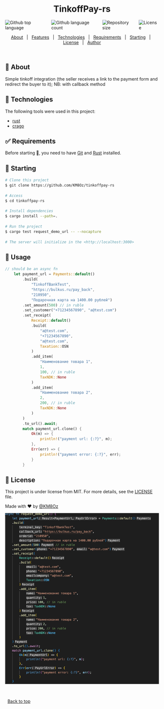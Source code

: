

<h1 id="top" align="center">TinkoffPay-rs</h1>

<div style="display:flex;flex-direction:row;gap:5px; width:100%;justify-content:center;">
  <img alt="Github top language" src="https://img.shields.io/github/languages/top/KM8Oz/TinkoffPay-rs?color=56BEB8">

  <img alt="Github language count" src="https://img.shields.io/github/languages/count/KM8Oz/tinkoffpay-rs?color=56BEB8">

  <img alt="Repository size" src="https://img.shields.io/github/repo-size/KM8Oz/tinkoffpay-rs?color=56BEB8">

  <img alt="License" src="https://img.shields.io/github/license/KM8Oz/tinkoffpay-rs?color=56BEB8">

  <!-- <img alt="Github issues" src="https://img.shields.io/github/issues/KM8Oz/tinkoffpay-rs?color=56BEB8" /> -->

  <!-- <img alt="Github forks" src="https://img.shields.io/github/forks/KM8Oz/tinkoffpay-rs?color=56BEB8" /> -->

  <!-- <img alt="Github stars" src="https://img.shields.io/github/stars/KM8Oz/tinkoffpay-rs?color=56BEB8" /> -->
</div>

<!-- Status -->

<!-- <h4 align="center"> 
	🚧  TinkoffPay 🚀 Under construction...  🚧
</h4> 

<hr> -->

<p align="center" >
  <a href="#dart-about">About</a> &#xa0; | &#xa0; 
  <a href="#sparkles-features">Features</a> &#xa0; | &#xa0;
  <a href="#rocket-technologies">Technologies</a> &#xa0; | &#xa0;
  <a href="#white_check_mark-requirements">Requirements</a> &#xa0; | &#xa0;
  <a href="#checkered_flag-starting">Starting</a> &#xa0; | &#xa0;
  <a href="#memo-license">License</a> &#xa0; | &#xa0;
  <a href="https://github.com/KM8Oz" target="_blank">Author</a>
</p>

<br>

## :dart: About ##

Simple tinkoff integration (the seller receives a link to the payment form and redirect the buyer to it); NB: with callback method

## :rocket: Technologies ##

The following tools were used in this project:

- [rust](https://www.rust-lang.org/)
- [crago](https://crates.io/)

## :white_check_mark: Requirements ##

Before starting :checkered_flag:, you need to have [Git](https://git-scm.com) and [Rust](https://www.rust-lang.org/) installed.

## :checkered_flag: Starting ##

```bash
# Clone this project
$ git clone https://github.com/KM8Oz/tinkoffpay-rs

# Access
$ cd tinkoffpay-rs

# Install dependencies
$ cargo install --path=.

# Run the project
$ cargo test request_demo_url -- --nocapture 

# The server will initialize in the <http://localhost:3000>
```

## :checkered_flag: Usage ##

```rust
// should be an async fn 
    let payment_url = Payments::default()
        .build(
            "TinkoffBankTest",
            "https://bulkus.ru/pay_back",
            "210950", 
            "Подарочная карта на 1400.00 рублей")
        .set_amount(500) // in ruble
        .set_customer("+71234567890", "a@test.com")
        .set_receipt(
            Receipt::default()
            .build(
                "a@test.com", 
                "+71234567890", 
                "a@test.com", 
                Taxation::OSN
            )
            .add_item(
                "Наименование товара 1", 
                1, 
                100, // in ruble
                TaxNDK::None
            )
            .add_item(
                "Наименование товара 2", 
                2, 
                200, // in ruble
                TaxNDK::None
            )
        )
        .to_url().await;
        match payment_url.clone() {
            Ok(m) => {
                println!("payment url: {:?}", m);
            },
            Err(err) => {
                println!("payment error: {:?}", err);
            }
        }
```

## :memo: License ##

This project is under license from MIT. For more details, see the [LICENSE](LICENSE.md) file.


Made with :heart: by <a href="https://github.com/KM8Oz" target="_blank">@KM8Oz</a>
&#xa0;
<div align="center" > 
  <img src="./Screen-Shot.png" alt="TinkoffPay-rs" />

  &#xa0;

  <!-- <a href="https://tinkoffpay-rs.netlify.app">Demo</a> -->
</div>

&#xa0;
<a href="#top">Back to top</a>
